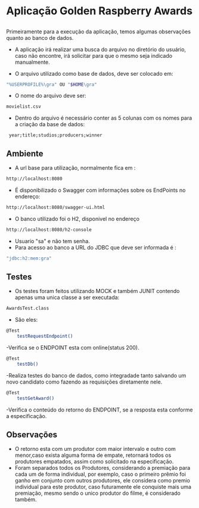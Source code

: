 # Aplicação Golden Raspberry Awards
## 


Primeiramente para a execução da aplicação, temos algumas observações quanto ao banco de dados.
- A aplicação irá realizar uma busca do arquivo no diretório do usuário, caso não encontre, irá solicitar para que o mesmo seja indicado manualmente.

- O arquivo utilizado como base de dados, deve ser colocado em:
 ```sh
 "%USERPROFILE%\gra" OU "$HOME\gra"
 ```
- O nome do arquivo deve ser:
```sh
movielist.csv
```
- Dentro do arquivo é necessário conter as 5 colunas com os nomes para a criação da base de dados:
```SH
 year;title;studios;producers;winner
 ```

## Ambiente
- A url base para utilização, normalmente fica em :
```sh
http://localhost:8080
```
- É disponibilizado o Swagger com informações sobre os EndPoints no endereço:
```sh
http://localhost:8080/swagger-ui.html
```
- O banco utilizado foi o H2, disponivel no endereço 
```sh
http://localhost:8080/h2-console
```
- Usuario "sa" e não tem senha.
- Para acesso ao banco a URL do JDBC que deve ser informada é :
```sh
"jdbc:h2:mem:gra"
```

## Testes

- Os testes foram feitos utilizando MOCK e também JUNIT contendo apenas uma unica classe a ser executada:
```sh
AwardsTest.class
```
- São eles:
```sh
@Test
    testRequestEndpoint()
```
-Verifica se o ENDPOINT esta com online(status 200).

```sh
@Test
    testDb()
```
-Realiza testes do banco de dados, como integradade tanto salvando um novo candidato como fazendo as requisições diretamente nele.

```sh
@Test
    testGetAward()
```
-Verifica o conteúdo do retorno do ENDPOINT, se a resposta esta conforme a especificação.

## Observações
- O retorno esta com um produtor com maior intervalo e outro com menor,caso exista alguma forma de empate, retornará todos os produtores empatados, assim como solicitado na especificação.
- Foram separados todos os Produtores, considerando a premiação para cada um de forma individual, por exemplo, caso o primeiro prêmio foi ganho em conjunto com outros produtores, ele considera como premio individual para este produtor, caso futuramente ele conquiste mais uma premiação, mesmo sendo o unico produtor do filme, é considerado também.
